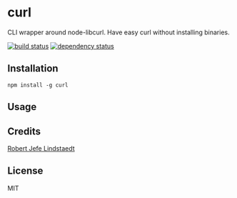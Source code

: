 # curl

CLI wrapper around node-libcurl. Have easy curl without installing binaries.

[![build status](https://secure.travis-ci.org/eljefedelrodeodeljefe/curl.svg)](http://travis-ci.org/eljefedelrodeodeljefe/curl)
[![dependency status](https://david-dm.org/eljefedelrodeodeljefe/curl.svg)](https://david-dm.org/eljefedelrodeodeljefe/curl)

## Installation

```
npm install -g curl
```

## Usage

## Credits
[Robert Jefe Lindstaedt](https://github.com/eljefedelrodeodeljefe/)

## License

MIT
